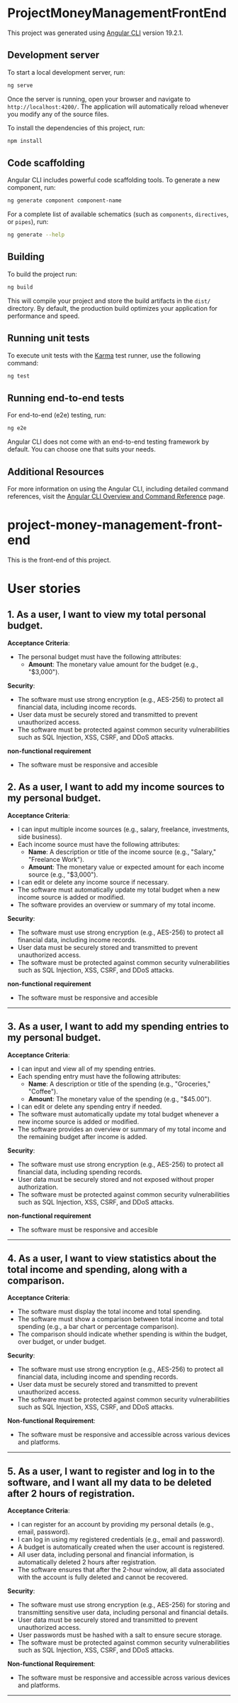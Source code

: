 # ProjectMoneyManagementFrontEnd

This project was generated using [Angular CLI](https://github.com/angular/angular-cli) version 19.2.1.

## Development server

To start a local development server, run:

```bash
ng serve
```

Once the server is running, open your browser and navigate to `http://localhost:4200/`. The application will automatically reload whenever you modify any of the source files.

To install the dependencies of this project, run:

```bash
npm install
```

## Code scaffolding

Angular CLI includes powerful code scaffolding tools. To generate a new component, run:

```bash
ng generate component component-name
```

For a complete list of available schematics (such as `components`, `directives`, or `pipes`), run:

```bash
ng generate --help
```

## Building

To build the project run:

```bash
ng build
```

This will compile your project and store the build artifacts in the `dist/` directory. By default, the production build optimizes your application for performance and speed.

## Running unit tests

To execute unit tests with the [Karma](https://karma-runner.github.io) test runner, use the following command:

```bash
ng test
```

## Running end-to-end tests

For end-to-end (e2e) testing, run:

```bash
ng e2e
```

Angular CLI does not come with an end-to-end testing framework by default. You can choose one that suits your needs.

## Additional Resources

For more information on using the Angular CLI, including detailed command references, visit the [Angular CLI Overview and Command Reference](https://angular.dev/tools/cli) page.

# project-money-management-front-end
This is the front-end of this project.

# User stories

## 1. As a user, I want to view my total personal budget.

**Acceptance Criteria**:
- The personal budget  must have the following attributes:
  - **Amount**: The monetary value amount for the budget (e.g., "$3,000").

**Security**:
- The software must use strong encryption (e.g., AES-256) to protect all financial data, including income records.
- User data must be securely stored and transmitted to prevent unauthorized access.
- The software must be protected against common security vulnerabilities such as SQL Injection, XSS, CSRF, and DDoS attacks.

**non-functional requirement**
- The software must be responsive and accesible

## 2. As a user, I want to add my income sources to my personal budget.

**Acceptance Criteria**:
- I can input multiple income sources (e.g., salary, freelance, investments, side business).
- Each income source must have the following attributes:
  - **Name**: A description or title of the income source (e.g., "Salary," "Freelance Work").
  - **Amount**: The monetary value or expected amount for each income source (e.g., "$3,000").
- I can edit or delete any income source if necessary.
- The software must automatically update my total budget when a new income source is added or modified.
- The software provides an overview or summary of my total income.

**Security**:
- The software must use strong encryption (e.g., AES-256) to protect all financial data, including income records.
- User data must be securely stored and transmitted to prevent unauthorized access.
- The software must be protected against common security vulnerabilities such as SQL Injection, XSS, CSRF, and DDoS attacks.

**non-functional requirement**
- The software must be responsive and accesible

---

## 3. As a user, I want to add my spending entries to my personal budget.

**Acceptance Criteria**:
- I can input and view all of my spending entries.
- Each spending entry must have the following attributes: 
  - **Name**: A description or title of the spending (e.g., "Groceries," "Coffee").
  - **Amount**: The monetary value of the spending (e.g., "$45.00").
- I can edit or delete any spending entry if needed.
- The software must automatically update my total budget whenever a new income source is added or modified.
- The software provides an overview or summary of my total income and the remaining budget after income is added.

**Security**:
- The software must use strong encryption (e.g., AES-256) to protect all financial data, including spending records.
- User data must be securely stored and not exposed without proper authorization.
- The software must be protected against common security vulnerabilities such as SQL Injection, XSS, CSRF, and DDoS attacks.

**non-functional requirement**
- The software must be responsive and accesible

---

## 4. As a user, I want to view statistics about the total income and spending, along with a comparison.

**Acceptance Criteria**:
- The software must display the total income and total spending.
- The software must show a comparison between total income and total spending (e.g., a bar chart or percentage comparison).
- The comparison should indicate whether spending is within the budget, over budget, or under budget.

**Security**:
- The software must use strong encryption (e.g., AES-256) to protect all financial data, including income and spending records.
- User data must be securely stored and transmitted to prevent unauthorized access.
- The software must be protected against common security vulnerabilities such as SQL Injection, XSS, CSRF, and DDoS attacks.

**Non-functional Requirement**:
- The software must be responsive and accessible across various devices and platforms.

---

## 5. As a user, I want to register and log in to the software, and I want all my data to be deleted after 2 hours of registration.

**Acceptance Criteria**:
- I can register for an account by providing my personal details (e.g., email, password).
- I can log in using my registered credentials (e.g., email and password).
- A budget is automatically created when the user account is registered.
- All user data, including personal and financial information, is automatically deleted 2 hours after registration.
- The software ensures that after the 2-hour window, all data associated with the account is fully deleted and cannot be recovered.

**Security**:
- The software must use strong encryption (e.g., AES-256) for storing and transmitting sensitive user data, including personal and financial details.
- User data must be securely stored and transmitted to prevent unauthorized access.
- User passwords must be hashed with a salt to ensure secure storage.
- The software must be protected against common security vulnerabilities such as SQL Injection, XSS, CSRF, and DDoS attacks.

**Non-functional Requirement**:
- The software must be responsive and accessible across various devices and platforms.

---
